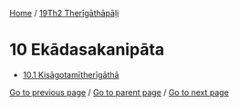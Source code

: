 
[Home](/) / [19Th2 Therīgāthāpāḷi](/tipitaka/19Th2.md)

# 10 Ekādasakanipāta

* [10.1 Kisāgotamītherīgāthā](/tipitaka/19Th2/10/10.1.md)

[Go to previous page](/tipitaka/19Th2/9/9.1.md) / [Go to parent page](/tipitaka/19Th2/0.md) / [Go to next page](/tipitaka/19Th2/10/10.1.md)


